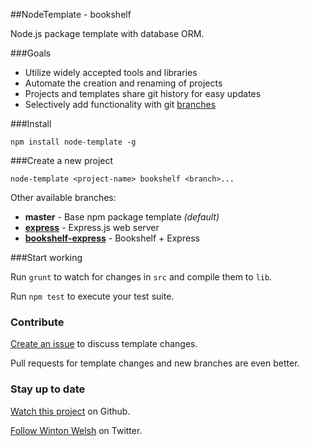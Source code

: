 ##NodeTemplate - bookshelf

Node.js package template with database ORM.

###Goals

* Utilize widely accepted tools and libraries
* Automate the creation and renaming of projects
* Projects and templates share git history for easy updates
* Selectively add functionality with git [branches](https://github.com/winton/node-template/branches)

###Install

	npm install node-template -g

###Create a new project

	node-template <project-name> bookshelf <branch>...

Other available branches:

* **master** - Base npm package template *(default)*
* [**express**](https://github.com/winton/node-template/tree/express) - Express.js web server
* [**bookshelf-express**](https://github.com/winton/node-template/tree/bookshelf-express) - Bookshelf + Express

###Start working

Run `grunt` to watch for changes in `src` and compile them to `lib`.

Run `npm test` to execute your test suite.

### Contribute

[Create an issue](https://github.com/winton/node-template/issues/new) to discuss template changes.

Pull requests for template changes and new branches are even better.

### Stay up to date

[Watch this project](https://github.com/winton/node-template#) on Github.

[Follow Winton Welsh](http://twitter.com/intent/user?screen_name=wintonius) on Twitter.
